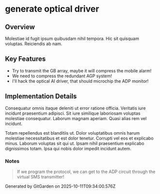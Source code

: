 # generate optical driver

## Overview
Molestiae id fugit ipsum quibusdam nihil tempora. Hic sit quisquam voluptas. Reiciendis ab nam.

## Key Features
- Try to transmit the GB array, maybe it will compress the mobile alarm!
- We need to compress the redundant AGP system!
- I'll hack the optical AI driver, that should microchip the ADP monitor!

## Implementation Details
Consequatur omnis itaque deleniti ut error ratione officia. Veritatis iure incidunt praesentium adipisci. Sit iure similique laboriosam voluptas molestiae consequatur. Laborum magnam aperiam. Quasi alias rem vel incidunt.
 Totam repellendus est blanditiis ut. Dolor voluptatibus omnis harum molestiae necessitatibus et est dolor tenetur. Corrupti vel eos et explicabo minus. Laborum voluptas sit qui ut. Ipsam nihil praesentium explicabo dignissimos totam. Ipsa qui nobis dolor impedit incidunt autem.

### Notes
> If we program the protocol, we can get to the ADP circuit through the virtual SMS transmitter!

Generated by GitGarden on 2025-10-11T09:34:00.576Z